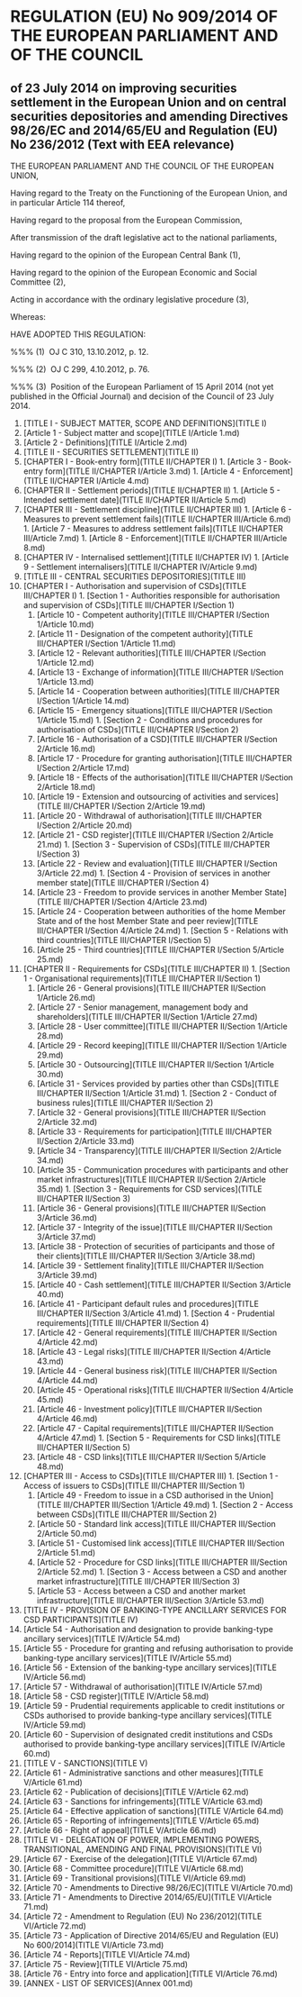 # REGULATION (EU) No 909/2014 OF THE EUROPEAN PARLIAMENT AND OF THE COUNCIL

## of 23 July 2014 on improving securities settlement in the European Union and on central securities depositories and amending Directives 98/26/EC and 2014/65/EU and Regulation (EU) No 236/2012 (Text with EEA relevance)

THE EUROPEAN PARLIAMENT AND THE COUNCIL OF THE EUROPEAN UNION,

Having regard to the Treaty on the Functioning of the European Union, and in particular Article 114 thereof,

Having regard to the proposal from the European Commission,

After transmission of the draft legislative act to the national parliaments,

Having regard to the opinion of the European Central Bank (1),

Having regard to the opinion of the European Economic and Social Committee (2),

Acting in accordance with the ordinary legislative procedure (3),

Whereas:

HAVE ADOPTED THIS REGULATION:

%%% (1)  OJ C 310, 13.10.2012, p. 12.

%%% (2)  OJ C 299, 4.10.2012, p. 76.

%%% (3)  Position of the European Parliament of 15 April 2014 (not yet published in the Official Journal) and decision of the Council of 23 July 2014.

1. [TITLE I - SUBJECT MATTER, SCOPE AND DEFINITIONS](TITLE I)
  1. [Article 1 - Subject matter and scope](TITLE I/Article 1.md)
  1. [Article 2 - Definitions](TITLE I/Article 2.md)
1. [TITLE II - SECURITIES SETTLEMENT](TITLE II)
  1. [CHAPTER I - Book-entry form](TITLE II/CHAPTER I)
    1. [Article 3 - Book-entry form](TITLE II/CHAPTER I/Article 3.md)
    1. [Article 4 - Enforcement](TITLE II/CHAPTER I/Article 4.md)
  1. [CHAPTER II - Settlement periods](TITLE II/CHAPTER II)
    1. [Article 5 - Intended settlement date](TITLE II/CHAPTER II/Article 5.md)
  1. [CHAPTER III - Settlement discipline](TITLE II/CHAPTER III)
    1. [Article 6 - Measures to prevent settlement fails](TITLE II/CHAPTER III/Article 6.md)
    1. [Article 7 - Measures to address settlement fails](TITLE II/CHAPTER III/Article 7.md)
    1. [Article 8 - Enforcement](TITLE II/CHAPTER III/Article 8.md)
  1. [CHAPTER IV - Internalised settlement](TITLE II/CHAPTER IV)
    1. [Article 9 - Settlement internalisers](TITLE II/CHAPTER IV/Article 9.md)
1. [TITLE III - CENTRAL SECURITIES DEPOSITORIES](TITLE III)
  1. [CHAPTER I - Authorisation and supervision of CSDs](TITLE III/CHAPTER I)
    1. [Section 1 - Authorities responsible for authorisation and supervision of CSDs](TITLE III/CHAPTER I/Section 1)
      1. [Article 10 - Competent authority](TITLE III/CHAPTER I/Section 1/Article 10.md)
      1. [Article 11 - Designation of the competent authority](TITLE III/CHAPTER I/Section 1/Article 11.md)
      1. [Article 12 - Relevant authorities](TITLE III/CHAPTER I/Section 1/Article 12.md)
      1. [Article 13 - Exchange of information](TITLE III/CHAPTER I/Section 1/Article 13.md)
      1. [Article 14 - Cooperation between authorities](TITLE III/CHAPTER I/Section 1/Article 14.md)
      1. [Article 15 - Emergency situations](TITLE III/CHAPTER I/Section 1/Article 15.md)
    1. [Section 2 - Conditions and procedures for authorisation of CSDs](TITLE III/CHAPTER I/Section 2)
      1. [Article 16 - Authorisation of a CSD](TITLE III/CHAPTER I/Section 2/Article 16.md)
      1. [Article 17 - Procedure for granting authorisation](TITLE III/CHAPTER I/Section 2/Article 17.md)
      1. [Article 18 - Effects of the authorisation](TITLE III/CHAPTER I/Section 2/Article 18.md)
      1. [Article 19 - Extension and outsourcing of activities and services](TITLE III/CHAPTER I/Section 2/Article 19.md)
      1. [Article 20 - Withdrawal of authorisation](TITLE III/CHAPTER I/Section 2/Article 20.md)
      1. [Article 21 - CSD register](TITLE III/CHAPTER I/Section 2/Article 21.md)
    1. [Section 3 - Supervision of CSDs](TITLE III/CHAPTER I/Section 3)
      1. [Article 22 - Review and evaluation](TITLE III/CHAPTER I/Section 3/Article 22.md)
    1. [Section 4 - Provision of services in another member state](TITLE III/CHAPTER I/Section 4)
      1. [Article 23 - Freedom to provide services in another Member State](TITLE III/CHAPTER I/Section 4/Article 23.md)
      1. [Article 24 - Cooperation between authorities of the home Member State and of the host Member State and peer review](TITLE III/CHAPTER I/Section 4/Article 24.md)
    1. [Section 5 - Relations with third countries](TITLE III/CHAPTER I/Section 5)
      1. [Article 25 - Third countries](TITLE III/CHAPTER I/Section 5/Article 25.md)
  1. [CHAPTER II - Requirements for CSDs](TITLE III/CHAPTER II)
    1. [Section 1 - Organisational requirements](TITLE III/CHAPTER II/Section 1)
      1. [Article 26 - General provisions](TITLE III/CHAPTER II/Section 1/Article 26.md)
      1. [Article 27 - Senior management, management body and shareholders](TITLE III/CHAPTER II/Section 1/Article 27.md)
      1. [Article 28 - User committee](TITLE III/CHAPTER II/Section 1/Article 28.md)
      1. [Article 29 - Record keeping](TITLE III/CHAPTER II/Section 1/Article 29.md)
      1. [Article 30 - Outsourcing](TITLE III/CHAPTER II/Section 1/Article 30.md)
      1. [Article 31 - Services provided by parties other than CSDs](TITLE III/CHAPTER II/Section 1/Article 31.md)
    1. [Section 2 - Conduct of business rules](TITLE III/CHAPTER II/Section 2)
      1. [Article 32 - General provisions](TITLE III/CHAPTER II/Section 2/Article 32.md)
      1. [Article 33 - Requirements for participation](TITLE III/CHAPTER II/Section 2/Article 33.md)
      1. [Article 34 - Transparency](TITLE III/CHAPTER II/Section 2/Article 34.md)
      1. [Article 35 - Communication procedures with participants and other market infrastructures](TITLE III/CHAPTER II/Section 2/Article 35.md)
    1. [Section 3 - Requirements for CSD services](TITLE III/CHAPTER II/Section 3)
      1. [Article 36 - General provisions](TITLE III/CHAPTER II/Section 3/Article 36.md)
      1. [Article 37 - Integrity of the issue](TITLE III/CHAPTER II/Section 3/Article 37.md)
      1. [Article 38 - Protection of securities of participants and those of their clients](TITLE III/CHAPTER II/Section 3/Article 38.md)
      1. [Article 39 - Settlement finality](TITLE III/CHAPTER II/Section 3/Article 39.md)
      1. [Article 40 - Cash settlement](TITLE III/CHAPTER II/Section 3/Article 40.md)
      1. [Article 41 - Participant default rules and procedures](TITLE III/CHAPTER II/Section 3/Article 41.md)
    1. [Section 4 - Prudential requirements](TITLE III/CHAPTER II/Section 4)
      1. [Article 42 - General requirements](TITLE III/CHAPTER II/Section 4/Article 42.md)
      1. [Article 43 - Legal risks](TITLE III/CHAPTER II/Section 4/Article 43.md)
      1. [Article 44 - General business risk](TITLE III/CHAPTER II/Section 4/Article 44.md)
      1. [Article 45 - Operational risks](TITLE III/CHAPTER II/Section 4/Article 45.md)
      1. [Article 46 - Investment policy](TITLE III/CHAPTER II/Section 4/Article 46.md)
      1. [Article 47 - Capital requirements](TITLE III/CHAPTER II/Section 4/Article 47.md)
    1. [Section 5 - Requirements for CSD links](TITLE III/CHAPTER II/Section 5)
      1. [Article 48 - CSD links](TITLE III/CHAPTER II/Section 5/Article 48.md)
  1. [CHAPTER III - Access to CSDs](TITLE III/CHAPTER III)
    1. [Section 1 - Access of issuers to CSDs](TITLE III/CHAPTER III/Section 1)
      1. [Article 49 - Freedom to issue in a CSD authorised in the Union](TITLE III/CHAPTER III/Section 1/Article 49.md)
    1. [Section 2 - Access between CSDs](TITLE III/CHAPTER III/Section 2)
      1. [Article 50 - Standard link access](TITLE III/CHAPTER III/Section 2/Article 50.md)
      1. [Article 51 - Customised link access](TITLE III/CHAPTER III/Section 2/Article 51.md)
      1. [Article 52 - Procedure for CSD links](TITLE III/CHAPTER III/Section 2/Article 52.md)
    1. [Section 3 - Access between a CSD and another market infrastructure](TITLE III/CHAPTER III/Section 3)
      1. [Article 53 - Access between a CSD and another market infrastructure](TITLE III/CHAPTER III/Section 3/Article 53.md)
1. [TITLE IV - PROVISION OF BANKING-TYPE ANCILLARY SERVICES FOR CSD PARTICIPANTS](TITLE IV)
  1. [Article 54 - Authorisation and designation to provide banking-type ancillary services](TITLE IV/Article 54.md)
  1. [Article 55 - Procedure for granting and refusing authorisation to provide banking-type ancillary services](TITLE IV/Article 55.md)
  1. [Article 56 - Extension of the banking-type ancillary services](TITLE IV/Article 56.md)
  1. [Article 57 - Withdrawal of authorisation](TITLE IV/Article 57.md)
  1. [Article 58 - CSD register](TITLE IV/Article 58.md)
  1. [Article 59 - Prudential requirements applicable to credit institutions or CSDs authorised to provide banking-type ancillary services](TITLE IV/Article 59.md)
  1. [Article 60 - Supervision of designated credit institutions and CSDs authorised to provide banking-type ancillary services](TITLE IV/Article 60.md)
1. [TITLE V - SANCTIONS](TITLE V)
  1. [Article 61 - Administrative sanctions and other measures](TITLE V/Article 61.md)
  1. [Article 62 - Publication of decisions](TITLE V/Article 62.md)
  1. [Article 63 - Sanctions for infringements](TITLE V/Article 63.md)
  1. [Article 64 - Effective application of sanctions](TITLE V/Article 64.md)
  1. [Article 65 - Reporting of infringements](TITLE V/Article 65.md)
  1. [Article 66 - Right of appeal](TITLE V/Article 66.md)
1. [TITLE VI - DELEGATION OF POWER, IMPLEMENTING POWERS, TRANSITIONAL, AMENDING AND FINAL PROVISIONS](TITLE VI)
  1. [Article 67 - Exercise of the delegation](TITLE VI/Article 67.md)
  1. [Article 68 - Committee procedure](TITLE VI/Article 68.md)
  1. [Article 69 - Transitional provisions](TITLE VI/Article 69.md)
  1. [Article 70 - Amendments to Directive 98/26/EC](TITLE VI/Article 70.md)
  1. [Article 71 - Amendments to Directive 2014/65/EU](TITLE VI/Article 71.md)
  1. [Article 72 - Amendment to Regulation (EU) No 236/2012](TITLE VI/Article 72.md)
  1. [Article 73 - Application of Directive 2014/65/EU and Regulation (EU) No 600/2014](TITLE VI/Article 73.md)
  1. [Article 74 - Reports](TITLE VI/Article 74.md)
  1. [Article 75 - Review](TITLE VI/Article 75.md)
  1. [Article 76 - Entry into force and application](TITLE VI/Article 76.md)
1. [ANNEX - LIST OF SERVICES](Annex 001.md)
